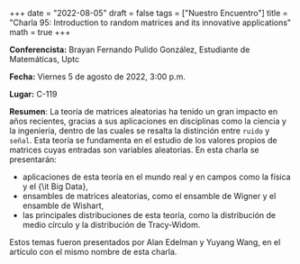 +++
date  = "2022-08-05"
draft = false
tags  = ["Nuestro Encuentro"]
title = "Charla 95: Introduction to random matrices and its innovative applications"
math  = true
+++

**Conferencista:** Brayan Fernando Pulido González, Estudiante de Matemáticas, Uptc

**Fecha:** Viernes 5 de agosto de 2022, 3:00 p.m.

**Lugar:** C-119 

**Resumen**: La teoría de matrices aleatorias ha tenido un gran impacto en años recientes, gracias a sus aplicaciones en disciplinas como la ciencia y la ingeniería, dentro de las cuales se resalta la distinción entre `ruido` y `señal`. Esta teoría se fundamenta en el estudio de los valores propios de matrices cuyas entradas son variables aleatorias. En esta charla se presentarán:

* aplicaciones de esta teoría en el mundo real y en campos como la física y el {\it Big Data},
* ensambles de matrices aleatorias, como el ensamble de Wigner y el ensamble de Wishart,
* las principales distribuciones de esta teoría, como la distribución de medio círculo y la distribución de Tracy-Widom.

Estos temas fueron presentados por Alan Edelman y Yuyang Wang, en el artículo con el mismo nombre de esta charla.

